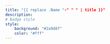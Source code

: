 ```yaml
---
title: "{{ replace .Name "-" " " | title }}"
description: 
# Badge style
style:
    background: "#2a9d8f"
    color: "#fff"
---
```


